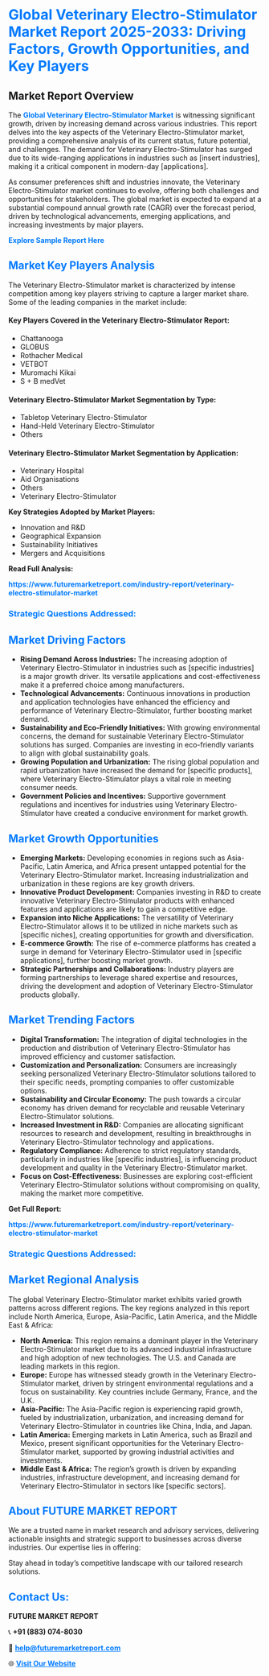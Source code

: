 <h1 style="color: #007BFF;">Global Veterinary Electro-Stimulator Market Report 2025-2033: Driving Factors, Growth Opportunities, and Key Players</h1>

<section id="overview">
<h2>Market Report Overview</h2>
<p>The <a href="https://www.futuremarketreport.com/industry-report/veterinary-electro-stimulator-market" style="color: #007BFF; text-decoration: none;"><strong>Global Veterinary Electro-Stimulator Market</strong></a> is witnessing significant growth, driven by increasing demand across various industries. This report delves into the key aspects of the Veterinary Electro-Stimulator market, providing a comprehensive analysis of its current status, future potential, and challenges. The demand for Veterinary Electro-Stimulator has surged due to its wide-ranging applications in industries such as [insert industries], making it a critical component in modern-day [applications].</p>
<p>As consumer preferences shift and industries innovate, the Veterinary Electro-Stimulator market continues to evolve, offering both challenges and opportunities for stakeholders. The global market is expected to expand at a substantial compound annual growth rate (CAGR) over the forecast period, driven by technological advancements, emerging applications, and increasing investments by major players.</p>
</section>

<section id="overview">
<p><a href="https://www.futuremarketreport.com/request-sample/reportId=124149" style="color: #007BFF; text-decoration: none;"><strong>Explore Sample Report Here</strong></a></p>
</section>

<section id="key-players">
<h2 style="color: #007BFF;">Market Key Players Analysis</h2>
<p>The Veterinary Electro-Stimulator market is characterized by intense competition among key players striving to capture a larger market share. Some of the leading companies in the market include:</p>
<h4>Key Players Covered in the Veterinary Electro-Stimulator Report:</h4>
<ul><li>Chattanooga</li><li>GLOBUS</li><li>Rothacher Medical</li><li>VETBOT</li><li>Muromachi Kikai</li><li>S + B medVet</li></ul>
<h4>Veterinary Electro-Stimulator Market Segmentation by Type:</h4>
<ul><li>Tabletop Veterinary Electro-Stimulator</li><li>Hand-Held Veterinary Electro-Stimulator</li><li>Others</li></ul>

<h4>Veterinary Electro-Stimulator Market Segmentation by Application:</h4>
<ul><li>Veterinary Hospital</li><li>Aid Organisations</li><li>Others</li><li>Veterinary Electro-Stimulator</li></ul>
<p><strong>Key Strategies Adopted by Market Players:</strong></p>
<ul>
<li>Innovation and R&D</li>
<li>Geographical Expansion</li>
<li>Sustainability Initiatives</li>
<li>Mergers and Acquisitions</li>
</ul>
</section>

<section>
<p><strong>Read Full Analysis: </strong></p><a href="https://www.futuremarketreport.com/industry-report/veterinary-electro-stimulator-market" style="color: #007BFF; text-decoration: none;"><strong>https://www.futuremarketreport.com/industry-report/veterinary-electro-stimulator-market</strong></a>
<h3 style="color: #007BFF;">Strategic Questions Addressed:</h3>
</section>

<section id="driving-factors">
<h2 style="color: #007BFF;">Market Driving Factors</h2>
<ul>
<li><strong>Rising Demand Across Industries:</strong> The increasing adoption of Veterinary Electro-Stimulator in industries such as [specific industries] is a major growth driver. Its versatile applications and cost-effectiveness make it a preferred choice among manufacturers.</li>
<li><strong>Technological Advancements:</strong> Continuous innovations in production and application technologies have enhanced the efficiency and performance of Veterinary Electro-Stimulator, further boosting market demand.</li>
<li><strong>Sustainability and Eco-Friendly Initiatives:</strong> With growing environmental concerns, the demand for sustainable Veterinary Electro-Stimulator solutions has surged. Companies are investing in eco-friendly variants to align with global sustainability goals.</li>
<li><strong>Growing Population and Urbanization:</strong> The rising global population and rapid urbanization have increased the demand for [specific products], where Veterinary Electro-Stimulator plays a vital role in meeting consumer needs.</li>
<li><strong>Government Policies and Incentives:</strong> Supportive government regulations and incentives for industries using Veterinary Electro-Stimulator have created a conducive environment for market growth.</li>
</ul>
</section>

<section id="growth-opportunities">
<h2 style="color: #007BFF;">Market Growth Opportunities</h2>
<ul>
<li><strong>Emerging Markets:</strong> Developing economies in regions such as Asia-Pacific, Latin America, and Africa present untapped potential for the Veterinary Electro-Stimulator market. Increasing industrialization and urbanization in these regions are key growth drivers.</li>
<li><strong>Innovative Product Development:</strong> Companies investing in R&D to create innovative Veterinary Electro-Stimulator products with enhanced features and applications are likely to gain a competitive edge.</li>
<li><strong>Expansion into Niche Applications:</strong> The versatility of Veterinary Electro-Stimulator allows it to be utilized in niche markets such as [specific niches], creating opportunities for growth and diversification.</li>
<li><strong>E-commerce Growth:</strong> The rise of e-commerce platforms has created a surge in demand for Veterinary Electro-Stimulator used in [specific applications], further boosting market growth.</li>
<li><strong>Strategic Partnerships and Collaborations:</strong> Industry players are forming partnerships to leverage shared expertise and resources, driving the development and adoption of Veterinary Electro-Stimulator products globally.</li>
</ul>
</section>

<section id="trending-factors">
<h2 style="color: #007BFF;">Market Trending Factors</h2>
<ul>
<li><strong>Digital Transformation:</strong> The integration of digital technologies in the production and distribution of Veterinary Electro-Stimulator has improved efficiency and customer satisfaction.</li>
<li><strong>Customization and Personalization:</strong> Consumers are increasingly seeking personalized Veterinary Electro-Stimulator solutions tailored to their specific needs, prompting companies to offer customizable options.</li>
<li><strong>Sustainability and Circular Economy:</strong> The push towards a circular economy has driven demand for recyclable and reusable Veterinary Electro-Stimulator solutions.</li>
<li><strong>Increased Investment in R&D:</strong> Companies are allocating significant resources to research and development, resulting in breakthroughs in Veterinary Electro-Stimulator technology and applications.</li>
<li><strong>Regulatory Compliance:</strong> Adherence to strict regulatory standards, particularly in industries like [specific industries], is influencing product development and quality in the Veterinary Electro-Stimulator market.</li>
<li><strong>Focus on Cost-Effectiveness:</strong> Businesses are exploring cost-efficient Veterinary Electro-Stimulator solutions without compromising on quality, making the market more competitive.</li>
</ul>
</section>

<section>
<p><strong>Get Full Report: </strong></p><a href="https://www.futuremarketreport.com/industry-report/veterinary-electro-stimulator-market" style="color: #007BFF; text-decoration: none;"><strong>https://www.futuremarketreport.com/industry-report/veterinary-electro-stimulator-market</strong></a>
<h3 style="color: #007BFF;">Strategic Questions Addressed:</h3>
</section>


<section id="regional-analysis">
<h2 style="color: #007BFF;">Market Regional Analysis</h2>
<p>The global Veterinary Electro-Stimulator market exhibits varied growth patterns across different regions. The key regions analyzed in this report include North America, Europe, Asia-Pacific, Latin America, and the Middle East & Africa:</p>
<ul>
<li><strong>North America:</strong> This region remains a dominant player in the Veterinary Electro-Stimulator market due to its advanced industrial infrastructure and high adoption of new technologies. The U.S. and Canada are leading markets in this region.</li>
<li><strong>Europe:</strong> Europe has witnessed steady growth in the Veterinary Electro-Stimulator market, driven by stringent environmental regulations and a focus on sustainability. Key countries include Germany, France, and the U.K.</li>
<li><strong>Asia-Pacific:</strong> The Asia-Pacific region is experiencing rapid growth, fueled by industrialization, urbanization, and increasing demand for Veterinary Electro-Stimulator in countries like China, India, and Japan.</li>
<li><strong>Latin America:</strong> Emerging markets in Latin America, such as Brazil and Mexico, present significant opportunities for the Veterinary Electro-Stimulator market, supported by growing industrial activities and investments.</li>
<li><strong>Middle East & Africa:</strong> The region’s growth is driven by expanding industries, infrastructure development, and increasing demand for Veterinary Electro-Stimulator in sectors like [specific sectors].</li>
</ul>
</section>

<footer>
<h2 style="color: #007BFF;">About FUTURE MARKET REPORT</h2>
<p>We are a trusted name in market research and advisory services, delivering actionable insights and strategic support to businesses across diverse industries. Our expertise lies in offering:</p>

<p>Stay ahead in today’s competitive landscape with our tailored research solutions.</p>

<h2 style="color: #007BFF;">Contact Us:</h2>
<p><strong>FUTURE MARKET REPORT</strong></p>
<p>📞 <strong>+91 (883) 074-8030</strong></p>
<p>📧 <strong><a href="mailto:help@futuremarketreport.com" style="color: #007BFF;">help@futuremarketreport.com</a></strong></p>
<p>🌐 <strong><a href="https://www.futuremarketreport.com/" style="color: #007BFF;">Visit Our Website</a></strong></p>
</footer>